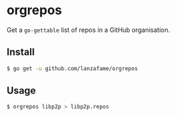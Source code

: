 # orgrepos

Get a `go-gettable` list of repos in a GitHub organisation.

## Install

```sh
$ go get -u github.com/lanzafame/orgrepos
```

## Usage

```sh
$ orgrepos libp2p > libp2p.repos
```

